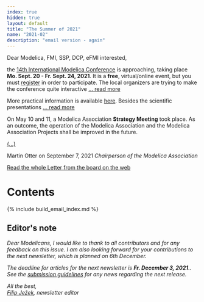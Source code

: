 ```yaml
---
index: true
hidden: true
layout: default
title: "The Summer of 2021"
name: "2021-02"
description: "email version - again"
---
```



Dear Modelica, FMI, SSP, DCP, eFMI interested,

the [14th International Modelica Conference](https://2021.international.conference.modelica.org/) is approaching, taking place 
**Mo. Sept. 20 - Fr. Sept. 24, 2021**. It is a **free**, virtual/online event, but you must [register](https://www.trippus.se/web/registration/Registration.aspx?view=registration&idcategory=AB0ILBBscfgVo6ZZ4O5u-Bx5_XkKg9Y5J_hMAXgfFYWRClh6asLWnZ_P6iGC5e3_zu9Z7Hyb5Hv_&ln=eng)
in order to participate. The local organizers are trying to make the conference quite interactive [... read more](https://newsletter.modelica.org/2021-02/#letter-from-the-board)

More practical information is available [here](https://2021.international.conference.modelica.org/practical.html). Besides the scientific presentations [... read more](https://newsletter.modelica.org/2021-02/#letter-from-the-board)

On May 10 and 11, a Modelica Association **Strategy Meeting** took place. As an outcome, the operation of the Modelica Association and the Modelica Association Projects
shall be improved in the future.

[(...)](https://newsletter.modelica.org/2021-02/#letter-from-the-board)
 
Martin Otter on September 7, 2021
*Chairperson of the Modelica Association*

[Read the whole Letter from the board on the web](https://newsletter.modelica.org/2021-02/#letter-from-the-board)

# Contents
{% include build_email_index.md %}

## Editor's note
*Dear Modelicans, I would like to thank to all contributors and for any feedback on this issue. I am also looking forward for your contributions to the next newsletter, which is planned on 6th December.* 

*The deadline for articles for the next newsletter is **Fr. December 3, 2021**.. See the [submission guidelines](https://newsletter.modelica.org/submission-guidelines.html) for any news regarding the next release.*

*All the best,    
[Filip Ježek](mailto:filip.jezek@creativeconnections.cz), newsletter editor*
